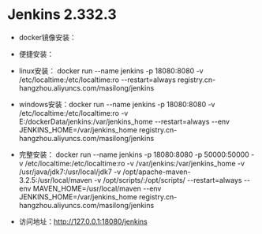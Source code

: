 # Jenkins 2.332.3
- docker镜像安装：
- 便捷安装：
- linux安装： docker run --name jenkins -p 18080:8080 -v /etc/localtime:/etc/localtime:ro --restart=always registry.cn-hangzhou.aliyuncs.com/masilong/jenkins
- windows安装：docker run --name jenkins -p 18080:8080 -v /etc/localtime:/etc/localtime:ro -v E:/dockerData/jenkins:/var/jenkins_home --restart=always --env JENKINS_HOME=/var/jenkins_home registry.cn-hangzhou.aliyuncs.com/masilong/jenkins


- 完整安装：
docker run --name jenkins -p 18080:8080 -p 50000:50000 -v /etc/localtime:/etc/localtime:ro -v /var/jenkins:/var/jenkins_home -v /usr/java/jdk7:/usr/local/jdk7 -v /opt/apache-maven-3.2.5:/usr/local/maven -v /opt/scripts/:/opt/scripts/ --restart=always --env MAVEN_HOME=/usr/local/maven --env JENKINS_HOME=/var/jenkins_home registry.cn-hangzhou.aliyuncs.com/masilong/jenkins

- 访问地址：http://127.0.0.1:18080/jenkins
